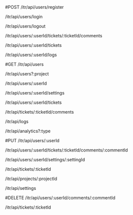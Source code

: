#POST
/itr/api/users/register

/itr/api/users/login

/itr/api/users/logout

/itr/api/users/:userId/tickets/:ticketId/comments

/itr/api/users/:userId/tickets

/itr/api/users/:userId/logs

#GET
/itr/api/users

/itr/api/users?:project

/itr/api/users/:userId

/itr/api/users/:userId/settings

/itr/api/users/:userId/tickets

/itr/api/tickets/:ticketId/comments

/itr/api/logs

/itr/api/analytics?:type

#PUT
/itr/api/users/:userId

/itr/api/users/:userId/tickets/:ticketId/comments/:commentId

/itr/api/users/:userId/settings/:settingId

/itr/api/tickets/:ticketId

/itr/api/projects/:projectId

/itr/api/settings

#DELETE
/itr/api/users/:userId/comments/:commentId

/itr/api/tickets/:ticketId
